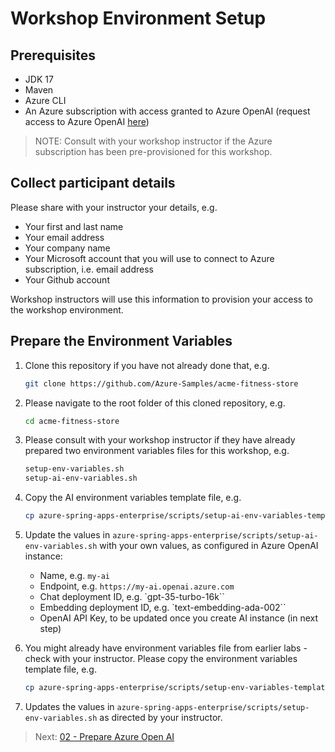 # Workshop Environment Setup

## Prerequisites
- JDK 17
- Maven
- Azure CLI
- An Azure subscription with access granted to Azure OpenAI (request access to Azure OpenAI [here](https://customervoice.microsoft.com/Pages/ResponsePage.aspx?id=v4j5cvGGr0GRqy180BHbR7en2Ais5pxKtso_Pz4b1_xUOFA5Qk1UWDRBMjg0WFhPMkIzTzhKQ1dWNyQlQCN0PWcu))

> NOTE: Consult with your workshop instructor if the Azure subscription has been pre-provisioned for this workshop.

## Collect participant details

Please share with your instructor your details, e.g.
* Your first and last name
* Your email address
* Your company name
* Your Microsoft account that you will use to connect to Azure subscription, i.e. email address
* Your Github account

Workshop instructors will use this information to provision your access to the workshop environment.

## Prepare the Environment Variables

1. Clone this repository if you have not already done that, e.g.

   ```bash
   git clone https://github.com/Azure-Samples/acme-fitness-store
   ```

1. Please navigate to the root folder of this cloned repository, e.g.

   ```bash
   cd acme-fitness-store
   ```

1. Please consult with your workshop instructor if they have already prepared two environment
   variables files for this workshop, e.g.

   ```bash
   setup-env-variables.sh
   setup-ai-env-variables.sh
   ```

1. Copy the AI environment variables template file, e.g. 

   ```bash
   cp azure-spring-apps-enterprise/scripts/setup-ai-env-variables-template.sh azure-spring-apps-enterprise/scripts/setup-ai-env-variables.sh -i
   ```

1. Update the values in `azure-spring-apps-enterprise/scripts/setup-ai-env-variables.sh` with your own values, as configured in Azure OpenAI instance:
   - Name, e.g. `my-ai`
   - Endpoint, e.g. `https://my-ai.openai.azure.com`
   - Chat deployment ID, e.g. `gpt-35-turbo-16k``
   - Embedding deployment ID, e.g. `text-embedding-ada-002``
   - OpenAI API Key, to be updated once you create AI instance (in next step)


1. You might already have environment variables file from earlier labs - check with your instructor.
   Please copy the environment variables template file, e.g.
   ```bash
   cp azure-spring-apps-enterprise/scripts/setup-env-variables-template.sh azure-spring-apps-enterprise/scripts/setup-env-variables.sh -i
   ```

1. Updates the values in `azure-spring-apps-enterprise/scripts/setup-env-variables.sh` as directed by your instructor.

> Next: [02 - Prepare Azure Open AI](../02-prepare-azure-openai/README.md)
